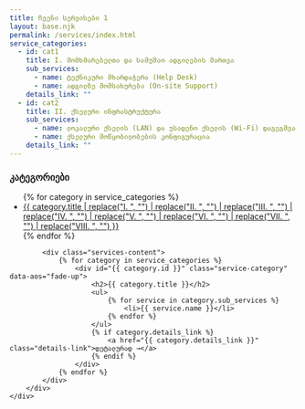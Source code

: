 ```yaml
---
title: ჩვენი სერვისები 1
layout: base.njk
permalink: /services/index.html
service_categories:
  - id: cat1
    title: I. მომხმარებელთა და სამუშაო ადგილების მართვა
    sub_services:
      - name: ტექნიკური მხარდაჭერა (Help Desk)
      - name: ადგილზე მომსახურება (On-site Support)
    details_link: ""
  - id: cat2
    title: II. ქსელური ინფრასტრუქტურა
    sub_services:
      - name: ლოკალური ქსელის (LAN) და უსადენო ქსელის (Wi-Fi) დაგეგმვა და მართვა
      - name: ქსელური მოწყობილობების კონფიგურაცია
    details_link: ""
---
```


<section class="services-page-section">
    <div class="container">
        <div class="services-page-layout">
            <aside class="services-nav" data-aos="fade-right">
                <h3>კატეგორიები</h3>
                <ul>
                    {% for category in service_categories %}
                        <li><a href="#{{ category.id }}">{{ category.title | replace("I. ", "") | replace("II. ", "") | replace("III. ", "") | replace("IV. ", "") | replace("V. ", "") | replace("VI. ", "") | replace("VII. ", "") | replace("VIII. ", "") }}</a></li>
                    {% endfor %}
                </ul>
            </aside>

            <div class="services-content">
                {% for category in service_categories %}
                    <div id="{{ category.id }}" class="service-category" data-aos="fade-up">
                        <h2>{{ category.title }}</h2>
                        <ul>
                            {% for service in category.sub_services %}
                                <li>{{ service.name }}</li>
                            {% endfor %}
                        </ul>
                        {% if category.details_link %}
                            <a href="{{ category.details_link }}" class="details-link">დეტალურად →</a>
                        {% endif %}
                    </div>
                {% endfor %}
            </div>
        </div>
    </div>
</section>
